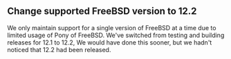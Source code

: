 ## Change supported FreeBSD version to 12.2

We only maintain support for a single version of FreeBSD at a time due to limited usage of Pony of FreeBSD. We've switched from testing and building releases for 12.1 to 12.2, We would have done this sooner, but we hadn't noticed that 12.2 had been released.
